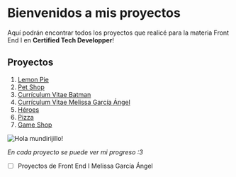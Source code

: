 ﻿# Bienvenidos a mis proyectos

Aquí podrán encontrar todos los proyectos que realicé para la materia Front End I en **Certified Tech Developper**!


## Proyectos

 1. [Lemon Pie](https://melodeux.github.io/FrontEndI/1LemonPie/ "Web") 
 2. [Pet Shop](https://melodeux.github.io/FrontEndI/2CurriculumBruceWayne "Web")
 3. [Currículum Vitae Batman](https://melodeux.github.io/FrontEndI/3PetShop "Web")
 4. [Currículum Vitae Melissa García Ángel](https://melodeux.github.io/FrontEndI/4MiCurriculum "Web")
 5. [Héroes](https://melodeux.github.io/FrontEndI/5Heroes "Web")
 6. [Pizza](https://melodeux.github.io/FrontEndI/6Pizza "Web")
 7. [Game Shop](https://melodeux.github.io/FrontEndI/7GameShop "Web")


![Hola mundirijillo!](https://static.wixstatic.com/media/5fa17a_15ac4cbf640e435087b32ceeeb8a6857~mv2.gif)

*En cada proyecto se puede ver mi progreso :3*

>  

- [ ] Proyectos de Front End I Melissa García Ángel
